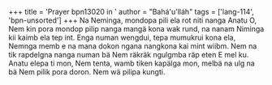 +++
title = 'Prayer bpn13020 in '
author = "Bahá'u'lláh"
tags = ['lang-114', 'bpn-unsorted']
+++
Na Neminga, mondopa pili ela rot niti nanga Anatu O, Nem kin pora mondop pilip nanga mangä kona wak rund, na nanam Niminga kii kaimb ela tep int.  Enga numan wengdui, tepa mumukrui kona ela, Nemnga memb e na mana dokon ngana nangkona kai mint wiibm.  Nem na tik rapdelgna nanga numan bä Nem räkräk ngulgmba räp eten E mel ku.  Anatu elepa ti mon, Nem tenta, wamb tiken kapälga mon, melbä na ulg na bä Nem pilik pora doron.  Nem wä pilipa kungti.
